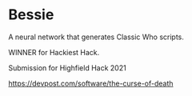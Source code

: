 # Bessie
A neural network that generates Classic Who scripts.

WINNER for Hackiest Hack.

Submission for Highfield Hack 2021

https://devpost.com/software/the-curse-of-death
